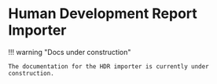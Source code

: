 # Human Development Report Importer

!!! warning "Docs under construction"

    The documentation for the HDR importer is currently under construction.